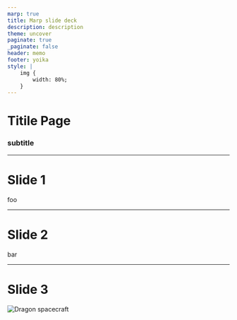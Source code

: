 ```yaml
---
marp: true
title: Marp slide deck
description: description
theme: uncover
paginate: true
_paginate: false
header: memo
footer: yoika
style: |
    img {
        width: 80%;
    }
---
```


<!-- _class: lead -->
# Titile Page
### subtitle

---

# Slide 1

foo

---

# Slide 2

bar

---

# Slide 3

![Dragon spacecraft](https://i.insider.com/5c798c64262898699c79c134?width=1800&format=jpeg&auto=webp)